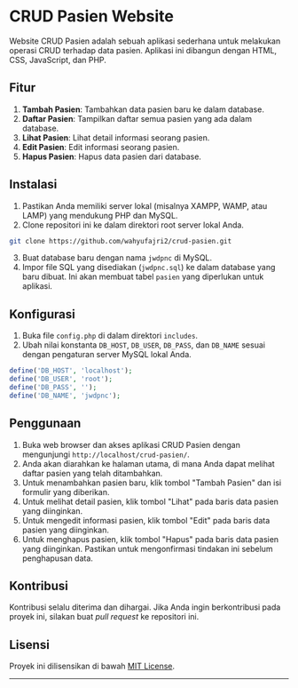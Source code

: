 
# CRUD Pasien Website

Website CRUD Pasien adalah sebuah aplikasi sederhana untuk melakukan operasi CRUD terhadap data pasien. Aplikasi ini dibangun dengan HTML, CSS, JavaScript, dan PHP.

## Fitur

1. **Tambah Pasien**: Tambahkan data pasien baru ke dalam database.
2. **Daftar Pasien**: Tampilkan daftar semua pasien yang ada dalam database.
3. **Lihat Pasien**: Lihat detail informasi seorang pasien.
4. **Edit Pasien**: Edit informasi seorang pasien.
5. **Hapus Pasien**: Hapus data pasien dari database.

## Instalasi

1. Pastikan Anda memiliki server lokal (misalnya XAMPP, WAMP, atau LAMP) yang mendukung PHP dan MySQL.
2. Clone repositori ini ke dalam direktori root server lokal Anda.

```bash
git clone https://github.com/wahyufajri2/crud-pasien.git
```

3. Buat database baru dengan nama `jwdpnc` di MySQL.
4. Impor file SQL yang disediakan (`jwdpnc.sql`) ke dalam database yang baru dibuat. Ini akan membuat tabel `pasien` yang diperlukan untuk aplikasi.

## Konfigurasi

1. Buka file `config.php` di dalam direktori `includes`.
2. Ubah nilai konstanta `DB_HOST`, `DB_USER`, `DB_PASS`, dan `DB_NAME` sesuai dengan pengaturan server MySQL lokal Anda.

```php
define('DB_HOST', 'localhost');
define('DB_USER', 'root');
define('DB_PASS', '');
define('DB_NAME', 'jwdpnc');
```

## Penggunaan

1. Buka web browser dan akses aplikasi CRUD Pasien dengan mengunjungi `http://localhost/crud-pasien/`.
2. Anda akan diarahkan ke halaman utama, di mana Anda dapat melihat daftar pasien yang telah ditambahkan.
3. Untuk menambahkan pasien baru, klik tombol "Tambah Pasien" dan isi formulir yang diberikan.
4. Untuk melihat detail pasien, klik tombol "Lihat" pada baris data pasien yang diinginkan.
5. Untuk mengedit informasi pasien, klik tombol "Edit" pada baris data pasien yang diinginkan.
6. Untuk menghapus pasien, klik tombol "Hapus" pada baris data pasien yang diinginkan. Pastikan untuk mengonfirmasi tindakan ini sebelum penghapusan data.

## Kontribusi

Kontribusi selalu diterima dan dihargai. Jika Anda ingin berkontribusi pada proyek ini, silakan buat _pull request_ ke repositori ini.

## Lisensi

Proyek ini dilisensikan di bawah [MIT License](LICENSE).

---

